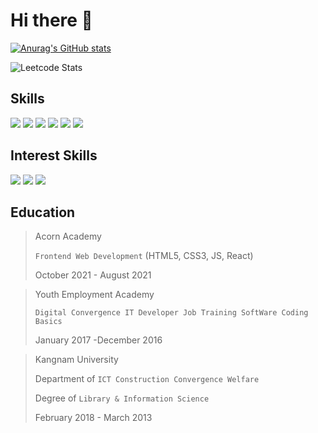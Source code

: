 # Hi there 👋

<!--
**lcyljy/lcyljy** is a ✨ _special_ ✨ repository because its `README.md` (this file) appears on your GitHub profile.

Here are some ideas to get you started:

- 🔭 I’m currently working on ...
- 🌱 I’m currently learning ...
- 👯 I’m looking to collaborate on ...
- 🤔 I’m looking for help with ...
- 💬 Ask me about ...
- 📫 How to reach me: ...
- 😄 Pronouns: ...
- ⚡ Fun fact: ...
-->

[![Anurag's GitHub stats](https://github-readme-stats.vercel.app/api?username=lcyljy&theme=radical)](https://github.com/anuraghazra/github-readme-stats)


![Leetcode Stats](https://leetcode.card.workers.dev/?username=lcyljy&theme=dark)

## Skills
<img src="https://img.shields.io/badge/HTML5-E34F26?style=flat-square&logo=HTML5&logoColor=white&style=plastic"/> <img src="https://img.shields.io/badge/CSS3-1572B6?style=flat-square&logo=CSS3&logoColor=white&style=plastic"/> <img src="https://img.shields.io/badge/JavaScript-F7DF1E?style=flat-square&logo=JavaScript&logoColor=white&style=plastic"/> <img src="https://img.shields.io/badge/React-61DAFB?style=flat-square&logo=React&logoColor=white&style=plastic"/> <img src="https://img.shields.io/badge/Sass-CC6699?style=flat-square&logo=Sass&logoColor=white&style=plastic"/> <img src="https://img.shields.io/badge/GitHub-181717?style=flat-square&logo=GitHub&logoColor=white&style=plastic"/>

## Interest Skills
<img src="https://img.shields.io/badge/Node.js-339933?style=flat-square&logo=Node.js&logoColor=white&style=plastic"/> <img src="https://img.shields.io/badge/TypeScript-3178C6?style=flat-square&logo=TypeScript&logoColor=white&style=plastic"/> <img src="https://img.shields.io/badge/Vue.js-4FC08D?style=flat-square&logo=Vue.js&logoColor=white&style=plastic"/>

## Education   

> Acorn Academy
>
> `Frontend Web Development` (HTML5, CSS3, JS, React)
>
> October 2021 - August 2021

> Youth Employment Academy
>
> `Digital Convergence IT Developer Job Training SoftWare Coding Basics`
> 
> January 2017 -December 2016

> Kangnam University
> 
> Department of `ICT Construction Convergence Welfare`
> 
> Degree of `Library & Information Science` 
> 
>February 2018 - March 2013









